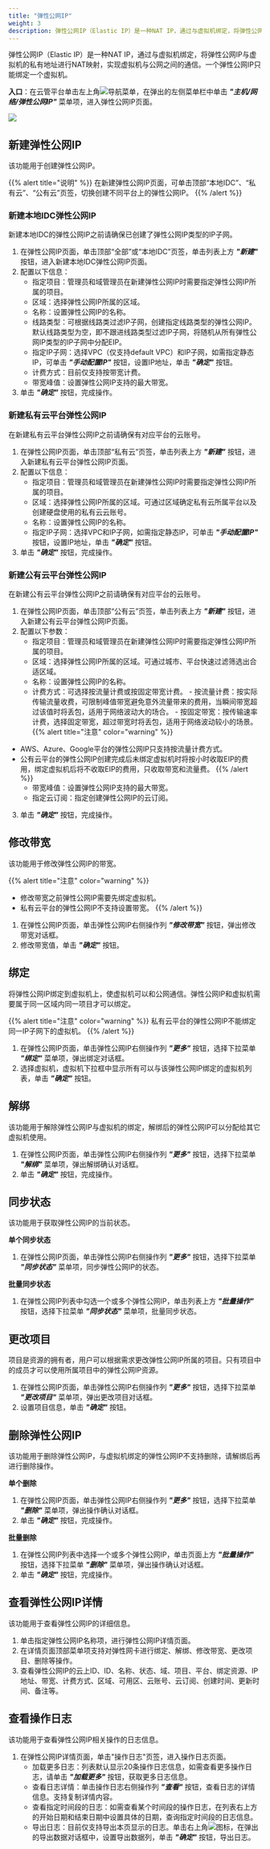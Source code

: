 ```yaml
---
title: "弹性公网IP"
weight: 3
description: 弹性公网IP（Elastic IP）是一种NAT IP，通过与虚拟机绑定，将弹性公网IP与虚拟机的私有地址进行NAT映射，实现虚拟机与公网之间的通信。
---
```


弹性公网IP（Elastic IP）是一种NAT IP，通过与虚拟机绑定，将弹性公网IP与虚拟机的私有地址进行NAT映射，实现虚拟机与公网之间的通信。一个弹性公网IP只能绑定一个虚拟机。

**入口**：在云管平台单击左上角![](../../../images/intro/nav.png)导航菜单，在弹出的左侧菜单栏中单击 **_"主机/网络/弹性公网IP"_** 菜单项，进入弹性公网IP页面。

![](../../../images/computing/eip1.png)

## 新建弹性公网IP

该功能用于创建弹性公网IP。

{{% alert title="说明" %}}
在新建弹性公网IP页面，可单击顶部“本地IDC”、“私有云”、“公有云”页签，切换创建不同平台上的弹性公网IP。
{{% /alert %}}

### 新建本地IDC弹性公网IP

新建本地IDC的弹性公网IP之前请确保已创建了弹性公网IP类型的IP子网。

1. 在弹性公网IP页面，单击顶部“全部”或“本地IDC”页签，单击列表上方 **_"新建"_** 按钮，进入新建本地IDC弹性公网IP页面。
2. 配置以下信息：
    - 指定项目：管理员和域管理员在新建弹性公网IP时需要指定弹性公网IP所属的项目。
    - 区域：选择弹性公网IP所属的区域。
    - 名称：设置弹性公网IP的名称。
    - 线路类型：可根据线路类过滤IP子网，创建指定线路类型的弹性公网IP。默认线路类型为空，即不跟进线路类型过滤IP子网，将随机从所有弹性公网IP类型的IP子网中分配EIP。
    - 指定IP子网：选择VPC（仅支持default VPC）和IP子网，如需指定静态IP，可单击 **_"手动配置IP"_** 按钮，设置IP地址，单击 **_"确定"_** 按钮。
    - 计费方式：目前仅支持按带宽计费。
    - 带宽峰值：设置弹性公网IP支持的最大带宽。
3. 单击 **_"确定"_** 按钮，完成操作。

### 新建私有云平台弹性公网IP

在新建私有云平台弹性公网IP之前请确保有对应平台的云账号。

1. 在弹性公网IP页面，单击顶部“私有云”页签，单击列表上方 **_"新建"_** 按钮，进入新建私有云平台弹性公网IP页面。
2. 配置以下信息：
    - 指定项目：管理员和域管理员在新建弹性公网IP时需要指定弹性公网IP所属的项目。
    - 区域：选择弹性公网IP所属的区域。可通过区域确定私有云所属平台以及创建硬盘使用的私有云云账号。
    - 名称：设置弹性公网IP的名称。
    - 指定IP子网：选择VPC和IP子网，如需指定静态IP，可单击 **_"手动配置IP"_** 按钮，设置IP地址，单击 **_"确定"_** 按钮。 
3. 单击 **_"确定"_** 按钮，完成操作。    

### 新建公有云平台弹性公网IP

在新建公有云平台弹性公网IP之前请确保有对应平台的云账号。

1. 在弹性公网IP页面，单击顶部“公有云”页签，单击列表上方 **_"新建"_** 按钮，进入新建公有云平台弹性公网IP页面。
2. 配置以下参数：
    - 指定项目：管理员和域管理员在新建弹性公网IP时需要指定弹性公网IP所属的项目。
    - 区域：选择弹性公网IP所属的区域。可通过城市、平台快速过滤筛选出合适区域。
    - 名称：设置弹性公网IP的名称。
    - 计费方式：可选择按流量计费或按固定带宽计费。
          - 按流量计费：按实际传输流量收费，可限制峰值带宽避免意外流量带来的费用，当瞬间带宽超过该值时将丢包，适用于网络波动大的场合。
          - 按固定带宽：按传输速率计费，选择固定带宽，超过带宽时将丢包，适用于网络波动较小的场景。
{{% alert title="注意" color="warning" %}}
- AWS、Azure、Google平台的弹性公网IP只支持按流量计费方式。
- 公有云平台的弹性公网IP创建完成后未绑定虚拟机时将按小时收取EIP的费用，绑定虚拟机后将不收取EIP的费用，只收取带宽和流量费。
{{% /alert %}}
    - 带宽峰值：设置弹性公网IP支持的最大带宽。
    - 指定云订阅：指定创建弹性公网IP的云订阅。
3. 单击 **_"确定"_** 按钮，完成操作。 

## 修改带宽

该功能用于修改弹性公网IP的带宽。

{{% alert title="注意" color="warning" %}}
- 修改带宽之前弹性公网IP需要先绑定虚拟机。
- 私有云平台的弹性公网IP不支持设置带宽。
{{% /alert %}}

1. 在弹性公网IP页面，单击弹性公网IP右侧操作列 **_"修改带宽"_** 按钮，弹出修改带宽对话框。
2. 修改带宽值，单击 **_"确定"_** 按钮。

## 绑定

将弹性公网IP绑定到虚拟机上，使虚拟机可以和公网通信。弹性公网IP和虚拟机需要属于同一区域内同一项目才可以绑定。

{{% alert title="注意" color="warning" %}}
私有云平台的弹性公网IP不能绑定同一IP子网下的虚拟机。
{{% /alert %}}

1. 在弹性公网IP页面，单击弹性公网IP右侧操作列 **_"更多"_** 按钮，选择下拉菜单 **_"绑定"_** 菜单项，弹出绑定对话框。
2. 选择虚拟机，虚拟机下拉框中显示所有可以与该弹性公网IP绑定的虚拟机列表，单击 **_"确定"_** 按钮。

## 解绑

该功能用于解除弹性公网IP与虚拟机的绑定，解绑后的弹性公网IP可以分配给其它虚拟机使用。

1. 在弹性公网IP页面，单击弹性公网IP右侧操作列 **_"更多"_** 按钮，选择下拉菜单 **_"解绑"_** 菜单项，弹出解绑确认对话框。
2. 单击 **_"确定"_** 按钮，完成操作。

## 同步状态

该功能用于获取弹性公网IP的当前状态。

**单个同步状态**

1. 在弹性公网IP页面，单击弹性公网IP右侧操作列 **_"更多"_** 按钮，选择下拉菜单 **_"同步状态"_** 菜单项，同步弹性公网IP的状态。

**批量同步状态**

1. 在弹性公网IP列表中勾选一个或多个弹性公网IP，单击列表上方 **_"批量操作"_** 按钮，选择下拉菜单 **_"同步状态"_** 菜单项，批量同步状态。

## 更改项目

项目是资源的拥有者，用户可以根据需求更改弹性公网IP所属的项目。只有项目中的成员才可以使用所属项目中的弹性公网IP资源。

1. 在弹性公网IP页面，单击弹性公网IP右侧操作列 **_"更多"_** 按钮，选择下拉菜单 **_"更改项目"_** 菜单项，弹出更改项目对话框。
2. 设置项目信息，单击 **_"确定"_** 按钮。

## 删除弹性公网IP

该功能用于删除弹性公网IP，与虚拟机绑定的弹性公网IP不支持删除，请解绑后再进行删除操作。

**单个删除**

1. 在弹性公网IP页面，单击弹性公网IP右侧操作列 **_"更多"_** 按钮，选择下拉菜单 **_"删除"_** 菜单项，弹出操作确认对话框。
2. 单击 **_"确定"_** 按钮，完成操作。

**批量删除**

1. 在弹性公网IP列表中选择一个或多个弹性公网IP，单击页面上方 **_"批量操作"_** 按钮，选择下拉菜单 **_"删除"_** 菜单项，弹出操作确认对话框。
2. 单击 **_"确定"_** 按钮，完成操作。

## 查看弹性公网IP详情

该功能用于查看弹性公网IP的详细信息。

1. 单击指定弹性公网IP名称项，进行弹性公网IP详情页面。
2. 在详情页面顶部菜单项支持对弹性网卡进行绑定、解绑、修改带宽、更改项目、删除等操作。
3. 查看弹性公网IP的云上ID、ID、名称、状态、域、项目、平台、绑定资源、IP地址、带宽、计费方式、区域、可用区、云账号、云订阅、创建时间、更新时间、备注等。

## 查看操作日志

该功能用于查看弹性公网IP相关操作的日志信息。

1. 在弹性公网IP详情页面，单击"操作日志"页签，进入操作日志页面。
    - 加载更多日志：列表默认显示20条操作日志信息，如需查看更多操作日志，请单击 **_"加载更多"_** 按钮，获取更多日志信息。
    - 查看日志详情：单击操作日志右侧操作列 **_"查看"_** 按钮，查看日志的详情信息。支持复制详情内容。
    - 查看指定时间段的日志：如需查看某个时间段的操作日志，在列表右上方的开始日期和结束日期中设置具体的日期，查询指定时间段的日志信息。
    - 导出日志：目前仅支持导出本页显示的日志。单击右上角![](../../../images/system/download.png)图标，在弹出的导出数据对话框中，设置导出数据列，单击 **_"确定"_** 按钮，导出日志。


